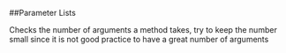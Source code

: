 ##Parameter Lists

Checks the number of arguments a method takes, try to keep the number small since it is not good practice to
have a great number of arguments